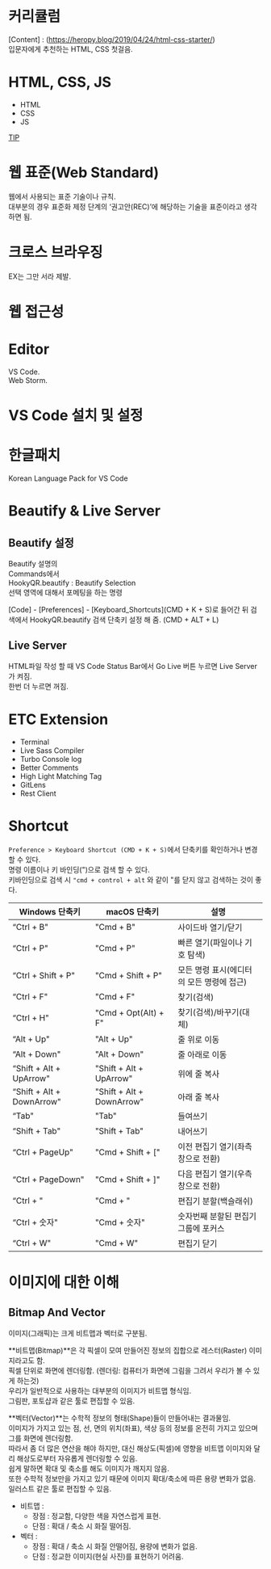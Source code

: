 # 커리큘럼
[Content] : (https://heropy.blog/2019/04/24/html-css-starter/)  
입문자에게 추천하는 HTML, CSS 첫걸음.
  
# HTML, CSS, JS
- HTML  
- CSS  
- JS  
  
[TIP](https://html-css-js.com/)
  
# 웹 표준(Web Standard)
웹에서 사용되는 표준 기술이나 규칙.  
대부분의 경우 표준화 제정 단계의 ‘권고안(REC)’에 해당하는 기술을 표준이라고 생각하면 됨.  
  
# 크로스 브라우징
EX는 그만 서라 제발.  
  
# 웹 접근성
  
# Editor
VS Code.  
Web Storm.  
  
# VS Code 설치 및 설정
  
# 한글패치
Korean Language Pack for VS Code  
  
# Beautify & Live Server
## Beautify 설정
Beautify 설명의  
Commands에서  
HookyQR.beautify : Beautify Selection  
선택 영역에 대해서 포메팅을 하는 명령  
  
[Code] - [Preferences] - [Keyboard_Shortcuts](CMD + K + S)로 들어간 뒤 
검색에서 HookyQR.beautify 검색 단축키 설정 해 줌. (CMD + ALT + L)  
  
## Live Server
HTML파일 작성 할 때 VS Code Status Bar에서 Go Live 버튼 누르면 Live Server가 켜짐.  
한번 더 누르면 꺼짐.
  
# ETC Extension
- Terminal
- Live Sass Compiler
- Turbo Console log
- Better Comments
- High Light Matching Tag
- GitLens
- Rest Client
  
# Shortcut
`Preference > Keyboard Shortcut (CMD + K + S)`에서 단축키를 확인하거나 변경할 수 있다.  
명령 이름이나 키 바인딩(")으로 검색 할 수 있다.  
키바인딩으로 검색 시 `"cmd + control + alt` 와 같이 "를 닫지 않고 검색하는 것이 좋다.  

|       Windows 단축키       |        macOS 단축키        | 설명 |
|--------------------------|---------------------------|---|
|“Ctrl + B"                | "Cmd + B"                 | 사이드바 열기/닫기|
|“Ctrl + P"                | "Cmd + P"                 | 빠른 열기(파일이나 기호 탐색)|
|“Ctrl + Shift + P"        | "Cmd + Shift + P"         | 모든 명령 표시(에디터의 모든 명령에 접근)|
|“Ctrl + F"                | "Cmd + F"                 | 찾기(검색)|
|“Ctrl + H"                | "Cmd + Opt(Alt) + F"      | 찾기(검색)/바꾸기(대체)|
|“Alt + Up"                | "Alt + Up"                | 줄 위로 이동|
|“Alt + Down"              | "Alt + Down"              | 줄 아래로 이동|
|“Shift + Alt + UpArrow"   | "Shift + Alt + UpArrow"   | 위에 줄 복사|
|“Shift + Alt + DownArrow" | "Shift + Alt + DownArrow" | 아래 줄 복사|
|“Tab"                     | "Tab"                     | 들여쓰기|
|“Shift + Tab"             | "Shift + Tab"             | 내어쓰기|
|“Ctrl + PageUp"           | "Cmd + Shift + ["         | 이전 편집기 열기(좌측 창으로 전환)|
|“Ctrl + PageDown"         | "Cmd + Shift + ]"         | 다음 편집기 열기(우측 창으로 전환)|
|“Ctrl + \"                | "Cmd + \"                 | 편집기 분할(백슬래쉬)|
|“Ctrl + 숫자"              | "Cmd + 숫자"               | 숫자번째 분할된 편집기 그룹에 포커스|
|“Ctrl + W"                | "Cmd + W"                 | 편집기 닫기|
  
# 이미지에 대한 이해
## Bitmap And Vector
이미지(그래픽)는 크게 비트맵과 벡터로 구분됨.  

**비트맵(Bitmap)**은 각 픽셀이 모여 만들어진 정보의 집합으로 레스터(Raster) 이미지라고도 함.  
픽셀 단위로 화면에 렌더링함. (렌더링: 컴퓨터가 화면에 그림을 그려서 우리가 볼 수 있게 하는것)  
우리가 일반적으로 사용하는 대부분의 이미지가 비트맵 형식임.  
그림판, 포토샵과 같은 툴로 편집할 수 있음.  
  
**벡터(Vector)**는 수학적 정보의 형태(Shape)들이 만들어내는 결과물임.  
이미지가 가지고 있는 점, 선, 면의 위치(좌표), 색상 등의 정보를 온전히 가지고 있으며 그를 화면에 렌더링함.  
따라서 좀 더 많은 연산을 해야 하지만, 대신 해상도(픽셀)에 영향을 비트맵 이미지와 달리 해상도로부터 자유롭게 렌더링할 수 있음.  
쉽게 말하면 확대 및 축소를 해도 이미지가 깨지지 않음.  
또한 수학적 정보만을 가지고 있기 때문에 이미지 확대/축소에 따른 용량 변화가 없음.  
일러스트 같은 툴로 편집할 수 있음.  
  
- 비트맵 :  
  - 장점 : 정교함, 다양한 색을 자연스럽게 표현.
  - 단점 : 확대 / 축소 시 화질 떨어짐.
- 벡터 :  
  - 장점 : 확대 / 축소 시 화질 안떨어짐, 용량에 변화가 없음.
  - 단점 : 정교한 이미지(현실 사진)를 표현하기 어려움.
  
  
